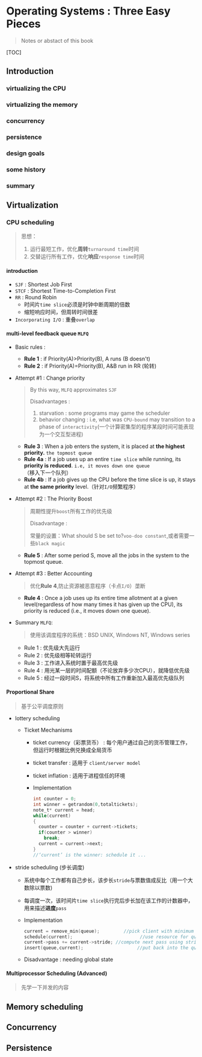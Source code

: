 # Operating Systems : Three Easy Pieces

> Notes or abstact of this book

[TOC]

## Introduction

### virtualizing the CPU

### virtualizing the memory

### concurrency

### persistence

### design goals

### some history

### summary

## Virtualization

### CPU scheduling

> 思想：
>
> 1. 运行最短工作，优化**周转**`turnaround time`时间
> 2. 交替运行所有工作，优化**响应**`response time`时间

#### introduction

* `SJF` : Shortest Job First
* `STCF` : Shortest Time-to-Completion First
* `RR` : Round Robin
  * 时间片`time slice`必须是时钟中断周期的倍数
  * 缩短响应时间，但周转时间很差
* `Incorporating I/O` : 重叠`overlap`

#### multi-level feedback queue `MLFQ`

* Basic rules :

  * **Rule 1** : if Priority(A)>Priority(B), A runs (B doesn't)
  * **Rule 2** : if Priority(A)=Priority(B), A&B run in RR (轮转)

* Attempt #1 : Change priority

  > By this way, `MLFQ` approximates `SJF`
  >
  > Disadvantages : 
  >
  > 1. starvation : some programs may game the scheduler
  > 2. behavior changing : i.e, what was `CPU-bound` may transition to a phase of `interactivity`(一个计算密集型的程序某段时间可能表现为一个交互型进程)

  * **Rule 3** : When a job enters the system, it is placed at **the highest priority.** `the topmost queue`
  * **Rule 4a** : If a job uses up an entire `time slice` while running, its **priority is reduced**. `i.e, it moves down one queue`（移入下一个队列）
  * **Rule 4b** : If a job gives up the CPU before the time slice is up, it stays at **the same priority** level.（针对`I/O`频繁程序）

* Attempt #2 : The Priority Boost

  > 周期性提升`boost`所有工作的优先级
  >
  > Disadvantage : 
  >
  > 常量的设置：What should S be set to?`voo-doo constant`,或者需要一些`black magic`

  * **Rule 5** : After some period S, move all the jobs in the system to the topmost queue.

* Attempt #3 : Better Accounting

  >优化**Rule 4**,防止资源被恶意程序（卡点`I/O`）垄断

  * **Rule 4** : Once a job uses up its entire time allotment at a given level(regardless of how many times it has given up the CPU), its priority is reduced (i.e., it moves down one queue).

* Summary `MLFQ`:

  > 使用该调度程序的系统：BSD UNIX, Windows NT, Windows series

  * Rule 1 : 优先级大先运行
  * Rule 2 : 优先级相等轮转运行
  * Rule 3 : 工作进入系统时置于最高优先级
  * Rule 4 : 用光某一层的时间配额（不论放弃多少次CPU），就降低优先级
  * Rule 5 : 经过一段时间S，将系统中所有工作重新加入最高优先级队列

  

#### Proportional Share

> 基于公平调度原则

* lottery scheduling

  * Ticket Mechanisms

    * ticket currency（彩票货币） : 每个用户通过自己的货币管理工作，但运行时根据比例兑换成全局货币

    * ticket transfer : 适用于 `client/server model`

    * ticket inflation : 适用于进程信任的环境

    * Implementation

      ```C
      int counter = 0;
      int winner = getrandom(0,totaltickets);
      note_t* current = head;
      while(current)
      {
        counter = counter + current->tickets;
        if(counter > winner)
          break;
        current = current->next;
      }
      //‘current’ is the winner: schedule it ...
      ```

* stride scheduling (步长调度)

  * 系统中每个工作都有自己步长，该步长`stride`与票数值成反比（用一个大数除以票数)

  * 每调度一次，该时间片`time slice`执行完后步长加在该工作的计数器中，用来描述**进度**`pass`

  * Implementation

    ```C
    current = remove_min(queue);		 //pick client with minimum pass
    schedule(current);						   //use resource for quantum
    current->pass += current->stride; //compute next pass using stride
    insert(queue,current);					  //put back into the queue
    ```

  * Disadvantage : needing global state

#### Multiprocessor Scheduling (Advanced)

> 先学一下并发的内容



## Memory scheduling





## Concurrency

## Persistence

